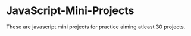 # JavaScript-Mini-Projects
These are javascript mini projects for practice aiming atleast 30 projects.
